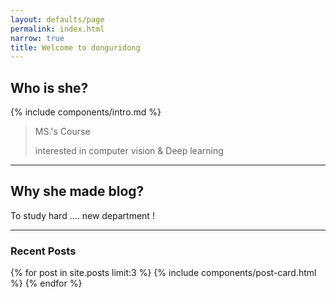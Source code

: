 ```yaml
---
layout: defaults/page
permalink: index.html
narrow: true
title: Welcome to donguridong
---
```


## Who is she?

{% include components/intro.md %}



> MS.'s Course
>
> interested in computer vision & Deep learning



------

## Why she made blog?

To study hard .... new department !



<hr />

### Recent Posts

{% for post in site.posts limit:3 %}
{% include components/post-card.html %}
{% endfor %}


